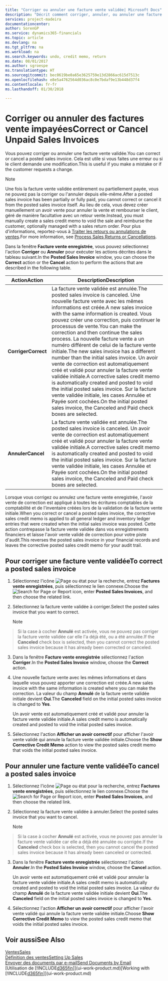 ```yaml
---
title: "Corriger ou annuler une facture vente validée| Microsoft Docs"
description: "Décrit comment corriger, annuler, ou annuler une facture vente enregistrée et lettrer un avoir vente."
services: project-madeira
documentationcenter: 
author: SorenGP
ms.service: dynamics365-financials
ms.topic: article
ms.devlang: na
ms.tgt_pltfrm: na
ms.workload: na
ms.search.keywords: undo, credit memo, return
ms.date: 08/01/2017
ms.author: sgroespe
ms.translationtype: HT
ms.sourcegitcommit: bec0619be0a65e3625759e13d2866ac615d7513c
ms.openlocfilehash: e8e5a4762564d036ac8c0e7bdaf9e13b448d37f4
ms.contentlocale: fr-fr
ms.lasthandoff: 01/30/2018

---
```

# <a name="correct-or-cancel-unpaid-sales-invoices"></a><span data-ttu-id="57fd8-103">Corriger ou annuler des factures vente impayées</span><span class="sxs-lookup"><span data-stu-id="57fd8-103">Correct or Cancel Unpaid Sales Invoices</span></span>
<span data-ttu-id="57fd8-104">Vous pouvez corriger ou annuler une facture vente validée.</span><span class="sxs-lookup"><span data-stu-id="57fd8-104">You can correct or cancel a posted sales invoice.</span></span> <span data-ttu-id="57fd8-105">Cela est utile si vous faites une erreur ou si le client demande une modification.</span><span class="sxs-lookup"><span data-stu-id="57fd8-105">This is useful if you make a mistake or if the customer requests a change.</span></span>

> [!NOTE]  
>   <span data-ttu-id="57fd8-106">Une fois la facture vente validée entièrement ou partiellement payée, vous ne pouvez pas la corriger ou l'annuler depuis elle-même.</span><span class="sxs-lookup"><span data-stu-id="57fd8-106">After a posted sales invoice has been partially or fully paid, you cannot correct or cancel it from the posted sales invoice itself.</span></span> <span data-ttu-id="57fd8-107">Au lieu de cela, vous devez créer manuellement un avoir vente pour annuler la vente et rembourser le client, géré de manière facultative avec un retour vente.</span><span class="sxs-lookup"><span data-stu-id="57fd8-107">Instead, you must manually create a sales credit memo to void the sale and reimburse the customer, optionally managed with a sales return order.</span></span> <span data-ttu-id="57fd8-108">Pour plus d'informations, reportez-vous à [Traiter les retours ou annulations de ventes](sales-how-process-sales-returns-cancellations.md).</span><span class="sxs-lookup"><span data-stu-id="57fd8-108">For more information, see [Process Sales Returns or Cancellations](sales-how-process-sales-returns-cancellations.md).</span></span>

<span data-ttu-id="57fd8-109">Dans la fenêtre **Facture vente enregistrée**, vous pouvez sélectionnez l'action **Corriger** ou **Annuler** pour exécuter les actions décrites dans le tableau suivant.</span><span class="sxs-lookup"><span data-stu-id="57fd8-109">In the **Posted Sales Invoice** window, you can choose the **Correct** action or the **Cancel** action to perform the actions that are described in the following table.</span></span>

| <span data-ttu-id="57fd8-110">Action</span><span class="sxs-lookup"><span data-stu-id="57fd8-110">Action</span></span> | <span data-ttu-id="57fd8-111">Description</span><span class="sxs-lookup"><span data-stu-id="57fd8-111">Description</span></span> |
| --- | --- |
| <span data-ttu-id="57fd8-112">**Corriger**</span><span class="sxs-lookup"><span data-stu-id="57fd8-112">**Correct**</span></span> |<span data-ttu-id="57fd8-113">La facture vente validée est annulée.</span><span class="sxs-lookup"><span data-stu-id="57fd8-113">The posted sales invoice is canceled.</span></span> <span data-ttu-id="57fd8-114">Une nouvelle facture vente avec les mêmes informations est créée.</span><span class="sxs-lookup"><span data-stu-id="57fd8-114">A new sales invoice with the same information is created.</span></span> <span data-ttu-id="57fd8-115">Vous pouvez créer une correction, puis continuer le processus de vente.</span><span class="sxs-lookup"><span data-stu-id="57fd8-115">You can make the correction and then continue the sales process.</span></span> <span data-ttu-id="57fd8-116">La nouvelle facture vente a un numéro différent de celui de la facture vente initiale.</span><span class="sxs-lookup"><span data-stu-id="57fd8-116">The new sales invoice has a different number than the initial sales invoice.</span></span> <span data-ttu-id="57fd8-117">Un avoir vente de correction est automatiquement créé et validé pour annuler la facture vente validée initiale.</span><span class="sxs-lookup"><span data-stu-id="57fd8-117">A corrective sales credit memo is automatically created and posted to void the initial posted sales invoice.</span></span> <span data-ttu-id="57fd8-118">Sur la facture vente validée initiale, les cases Annulée et Payée sont cochées.</span><span class="sxs-lookup"><span data-stu-id="57fd8-118">On the initial posted sales invoice, the Canceled and Paid check boxes are selected.</span></span> |
| <span data-ttu-id="57fd8-119">**Annuler**</span><span class="sxs-lookup"><span data-stu-id="57fd8-119">**Cancel**</span></span> |<span data-ttu-id="57fd8-120">La facture vente validée est annulée.</span><span class="sxs-lookup"><span data-stu-id="57fd8-120">The posted sales invoice is canceled.</span></span> <span data-ttu-id="57fd8-121">Un avoir vente de correction est automatiquement créé et validé pour annuler la facture vente validée initiale.</span><span class="sxs-lookup"><span data-stu-id="57fd8-121">A corrective sales credit memo is automatically created and posted to void the initial posted sales invoice.</span></span> <span data-ttu-id="57fd8-122">Sur la facture vente validée initiale, les cases Annulée et Payée sont cochées.</span><span class="sxs-lookup"><span data-stu-id="57fd8-122">On the initial posted sales invoice, the Canceled and Paid check boxes are selected.</span></span> |

<span data-ttu-id="57fd8-123">Lorsque vous corrigez ou annulez une facture vente enregistrée, l'avoir vente de correction est appliqué à toutes les écritures comptables de la comptabilité et de l'inventaire créées lors de la validation de la facture vente initiale.</span><span class="sxs-lookup"><span data-stu-id="57fd8-123">When you correct or cancel a posted sales invoice, the corrective sales credit memo is applied to all general ledger and inventory ledger entries that were created when the initial sales invoice was posted.</span></span> <span data-ttu-id="57fd8-124">Cette action contrepasse la facture vente validée dans vos enregistrements financiers et laisse l'avoir vente validé de correction pour votre piste d'audit.</span><span class="sxs-lookup"><span data-stu-id="57fd8-124">This reverses the posted sales invoice in your financial records and leaves the corrective posted sales credit memo for your audit trail.</span></span>

## <a name="to-correct-a-posted-sales-invoice"></a><span data-ttu-id="57fd8-125">Pour corriger une facture vente validée</span><span class="sxs-lookup"><span data-stu-id="57fd8-125">To correct a posted sales invoice</span></span>
1. <span data-ttu-id="57fd8-126">Sélectionnez l'icône ![Page ou état pour la recherche](media/ui-search/search_small.png "Page ou état pour la recherche"), entrez **Factures vente enregistrées**, puis sélectionnez le lien connexe.</span><span class="sxs-lookup"><span data-stu-id="57fd8-126">Choose the ![Search for Page or Report](media/ui-search/search_small.png "Search for Page or Report icon") icon, enter **Posted Sales Invoices**, and then choose the related link.</span></span>  
2. <span data-ttu-id="57fd8-127">Sélectionnez la facture vente validée à corriger.</span><span class="sxs-lookup"><span data-stu-id="57fd8-127">Select the posted sales invoice that you want to correct.</span></span>

    > [!NOTE]  
>   <span data-ttu-id="57fd8-128">Si la case à cocher **Annulé** est activée, vous ne pouvez pas corriger la facture vente validée car elle l'a déjà été, ou a été annulée.</span><span class="sxs-lookup"><span data-stu-id="57fd8-128">If the **Canceled** check box is selected, then you cannot correct the posted sales invoice because it has already been corrected or canceled.</span></span>
3. <span data-ttu-id="57fd8-129">Dans la fenêtre **Facture vente enregistrée** sélectionnez l'action **Corriger**.</span><span class="sxs-lookup"><span data-stu-id="57fd8-129">In the **Posted Sales Invoice** window, choose the **Correct** action.</span></span>  
4. <span data-ttu-id="57fd8-130">Une nouvelle facture vente avec les mêmes informations et dans laquelle vous pouvez apporter une correction est créée.</span><span class="sxs-lookup"><span data-stu-id="57fd8-130">A new sales invoice with the same information is created where you can make the correction.</span></span> <span data-ttu-id="57fd8-131">La valeur du champ **Annulé** de la facture vente validée initiale devient **Oui**.</span><span class="sxs-lookup"><span data-stu-id="57fd8-131">The **Canceled** field on the initial posted sales invoice is changed to **Yes**.</span></span>

    <span data-ttu-id="57fd8-132">Un avoir vente est automatiquement créé et validé pour annuler la facture vente validée initiale.</span><span class="sxs-lookup"><span data-stu-id="57fd8-132">A sales credit memo is automatically created and posted to void the initial posted sales invoice.</span></span>
5. <span data-ttu-id="57fd8-133">Sélectionnez l'action **Afficher un avoir correctif** pour afficher l'avoir vente validé qui annule la facture vente validée initiale.</span><span class="sxs-lookup"><span data-stu-id="57fd8-133">Choose the **Show Corrective Credit Memo** action to view the posted sales credit memo that voids the initial posted sales invoice.</span></span>

## <a name="to-cancel-a-posted-sales-invoice"></a><span data-ttu-id="57fd8-134">Pour annuler une facture vente validée</span><span class="sxs-lookup"><span data-stu-id="57fd8-134">To cancel a posted sales invoice</span></span>
1. <span data-ttu-id="57fd8-135">Sélectionnez l'icône ![Page ou état pour la recherche](media/ui-search/search_small.png "Page ou état pour la recherche"), entrez **Factures vente enregistrées**, puis sélectionnez le lien connexe.</span><span class="sxs-lookup"><span data-stu-id="57fd8-135">Choose the ![Search for Page or Report](media/ui-search/search_small.png "Search for Page or Report icon") icon, enter **Posted Sales Invoices**, and then choose the related link.</span></span>  
2. <span data-ttu-id="57fd8-136">Sélectionnez la facture vente validée à annuler.</span><span class="sxs-lookup"><span data-stu-id="57fd8-136">Select the posted sales invoice that you want to cancel.</span></span>

    > [!NOTE]  
>   <span data-ttu-id="57fd8-137">Si la case à cocher **Annulé** est activée, vous ne pouvez pas annuler la facture vente validée car elle a déjà été annulée ou corrigée.</span><span class="sxs-lookup"><span data-stu-id="57fd8-137">If the **Canceled** check box is selected, then you cannot cancel the posted sales invoice because it has already been canceled or corrected.</span></span>
3. <span data-ttu-id="57fd8-138">Dans la fenêtre **Facture vente enregistrée** sélectionnez l'action **Annuler**.</span><span class="sxs-lookup"><span data-stu-id="57fd8-138">In the **Posted Sales Invoice** window, choose the **Cancel** action.</span></span>

    <span data-ttu-id="57fd8-139">Un avoir vente est automatiquement créé et validé pour annuler la facture vente validée initiale.</span><span class="sxs-lookup"><span data-stu-id="57fd8-139">A sales credit memo is automatically created and posted to void the initial posted sales invoice.</span></span> <span data-ttu-id="57fd8-140">La valeur du champ **Annulé** de la facture vente validée initiale devient **Oui**.</span><span class="sxs-lookup"><span data-stu-id="57fd8-140">The **Canceled** field on the initial posted sales invoice is changed to **Yes**.</span></span>
4. <span data-ttu-id="57fd8-141">Sélectionnez l'action **Afficher un avoir correctif** pour afficher l'avoir vente validé qui annule la facture vente validée initiale.</span><span class="sxs-lookup"><span data-stu-id="57fd8-141">Choose **Show Corrective Credit Memo** to view the posted sales credit memo that voids the initial posted sales invoice.</span></span>

## <a name="see-also"></a><span data-ttu-id="57fd8-142">Voir aussi</span><span class="sxs-lookup"><span data-stu-id="57fd8-142">See Also</span></span>
[<span data-ttu-id="57fd8-143">Ventes</span><span class="sxs-lookup"><span data-stu-id="57fd8-143">Sales</span></span>](sales-manage-sales.md)  
[<span data-ttu-id="57fd8-144">Définition des ventes</span><span class="sxs-lookup"><span data-stu-id="57fd8-144">Setting Up Sales</span></span>](sales-setup-sales.md)  
[<span data-ttu-id="57fd8-145">Envoyer des documents par e-mail</span><span class="sxs-lookup"><span data-stu-id="57fd8-145">Send Documents by Email</span></span>](ui-how-send-documents-email.md)  
<span data-ttu-id="57fd8-146">[Utilisation de [!INCLUDE[d365fin](includes/d365fin_md.md)]](ui-work-product.md)</span><span class="sxs-lookup"><span data-stu-id="57fd8-146">[Working with [!INCLUDE[d365fin](includes/d365fin_md.md)]](ui-work-product.md)</span></span>

